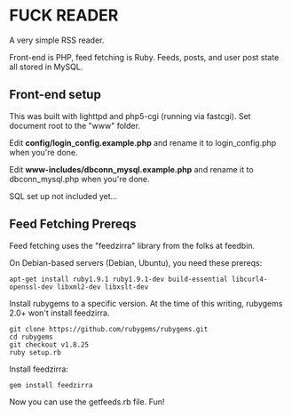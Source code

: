 # FUCK READER

A very simple RSS reader.

Front-end is PHP, feed fetching is Ruby. Feeds, posts, and user post state all stored in MySQL.

## Front-end setup

This was built with lighttpd and php5-cgi (running via fastcgi). Set document root to the "www" folder.

Edit **config/login_config.example.php** and rename it to login_config.php when you're done.

Edit **www-includes/dbconn_mysql.example.php** and rename it to dbconn_mysql.php when you're done.

SQL set up not included yet...

## Feed Fetching Prereqs

Feed fetching uses the "feedzirra" library from the folks at feedbin.

On Debian-based servers (Debian, Ubuntu), you need these prereqs:

    apt-get install ruby1.9.1 ruby1.9.1-dev build-essential libcurl4-openssl-dev libxml2-dev libxslt-dev

Install rubygems to a specific version. At the time of this writing, rubygems 2.0+ won't install feedzirra.

    git clone https://github.com/rubygems/rubygems.git
    cd rubygems
    git checkout v1.8.25
    ruby setup.rb

Install feedzirra:

    gem install feedzirra

Now you can use the getfeeds.rb file. Fun!